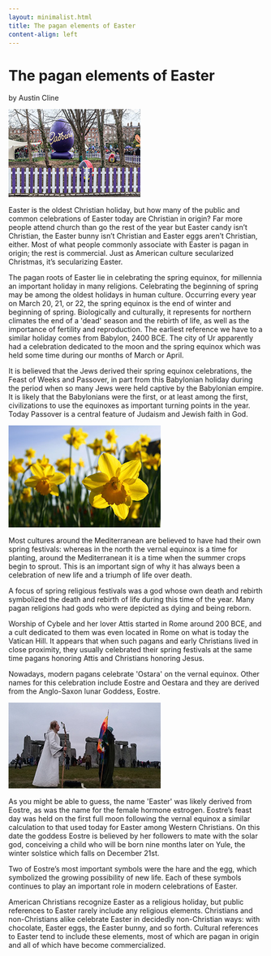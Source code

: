 ```yaml
---
layout: minimalist.html
title: The pagan elements of Easter
content-align: left
---
```

# The pagan elements of Easter

by Austin Cline

![image-1](../../assets/images/religionrite-v2-1.jpg)

Easter is the oldest Christian holiday, but how many of the public and common celebrations of Easter today are Christian in origin? Far more people attend church than go the rest of the year but Easter candy isn’t Christian, the Easter bunny isn’t Christian and Easter eggs aren’t Christian, either. Most of what people commonly associate with Easter is pagan in origin; the rest is commercial. Just as American culture secularized Christmas, it’s secularizing Easter.

The pagan roots of Easter lie in celebrating the spring equinox, for millennia an important holiday in many religions. Celebrating the beginning of spring may be among the oldest holidays in human culture. Occurring every year on March 20, 21, or 22, the spring equinox is the end of winter and beginning of spring. Biologically and culturally, it represents for northern climates the end of a 'dead' season and the rebirth of life, as well as the importance of fertility and reproduction. The earliest reference we have to a similar holiday comes from Babylon, 2400 BCE. The city of Ur apparently had a celebration dedicated to the moon and the spring equinox which was held some time during our months of March or April.

It is believed that the Jews derived their spring equinox celebrations, the Feast of Weeks and Passover, in part from this Babylonian holiday during the period when so many Jews were held captive by the Babylonian empire. It is likely that the Babylonians were the first, or at least among the first, civilizations to use the equinoxes as important turning points in the year. Today Passover is a central feature of Judaism and Jewish faith in God.

![image-2](../../assets/images/religionrite-v2-3.jpg)

Most cultures around the Mediterranean are believed to have had their own spring festivals: whereas in the north the vernal equinox is a time for planting, around the Mediterranean it is a time when the summer crops begin to sprout. This is an important sign of why it has always been a celebration of new life and a triumph of life over death.

A focus of spring religious festivals was a god whose own death and rebirth symbolized the death and rebirth of life during this time of the year. Many pagan religions had gods who were depicted as dying and being reborn.

Worship of Cybele and her lover Attis started in Rome around 200 BCE, and a cult dedicated to them was even located in Rome on what is today the Vatican Hill. It appears that when such pagans and early Christians lived in close proximity, they usually celebrated their spring festivals at the same time pagans honoring Attis and Christians honoring Jesus.

Nowadays, modern pagans celebrate 'Ostara' on the vernal equinox. Other names for this celebration include Eostre and Oestara and they are derived from the Anglo-Saxon lunar Goddess, Eostre.

![image-3](../../assets/images/religionrite-v2-2.jpg)

As you might be able to guess, the name 'Easter' was likely derived from Eostre, as was the name for the female hormone estrogen. Eostre’s feast day was held on the first full moon following the vernal equinox a similar calculation to that used today for Easter among Western Christians. On this date the goddess Eostre is believed by her followers to mate with the solar god, conceiving a child who will be born nine months later on Yule, the winter solstice which falls on December 21st.

Two of Eostre’s most important symbols were the hare and the egg, which symbolized the growing possibility of new life. Each of these symbols continues to play an important role in modern celebrations of Easter.

American Christians recognize Easter as a religious holiday, but public references to Easter rarely include any religious elements. Christians and non-Christians alike celebrate Easter in decidedly non-Christian ways: with chocolate, Easter eggs, the Easter bunny, and so forth. Cultural references to Easter tend to include these elements, most of which are pagan in origin and all of which have become commercialized.
